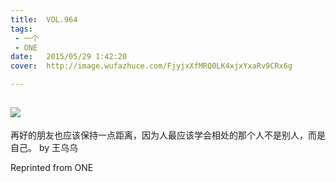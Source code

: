 ```yaml
---
title:	VOL.964
tags:
 - 一个
 - ONE
date:	2015/05/29 1:42:20
cover:	http://image.wufazhuce.com/FjyjxXfMRQ0LK4xjxYxaRv9CRx6g

---
```

![](http://image.wufazhuce.com/FjyjxXfMRQ0LK4xjxYxaRv9CRx6g)
---

再好的朋友也应该保持一点距离，因为人最应该学会相处的那个人不是别人，而是自己。 by 王乌乌
 
Reprinted from ONE

